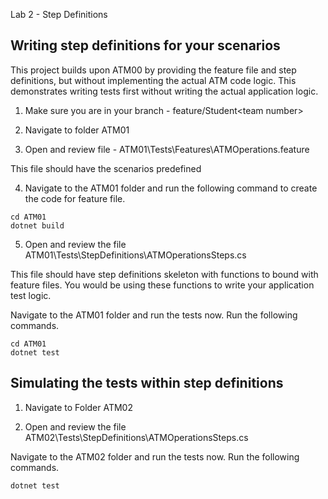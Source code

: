 
Lab 2 - Step Definitions

<p> 

## <b>**Writing step definitions for your scenarios**</b>


This project builds upon ATM00 by providing the feature file and step definitions, but without implementing the actual ATM code logic. This demonstrates writing tests first without writing the actual application logic.

1. Make sure you are in your branch - feature/Student\<team number\>

2. Navigate to folder ATM01


3. Open and review file - ATM01\Tests\Features\ATMOperations.feature

This file should have the scenarios predefined 

4.  Navigate to the ATM01 folder and run the following command to create the code for feature file.

```
cd ATM01
dotnet build
```


5. Open and review the file ATM01\Tests\StepDefinitions\ATMOperationsSteps.cs

This file should have step definitions skeleton with functions to bound with feature files. You would be using these functions to write your application test logic.



Navigate to the ATM01 folder and run the tests now. Run the following commands.

```
cd ATM01
dotnet test
```


## Simulating the tests within step definitions


1. Navigate to Folder ATM02


2. Open and review the file ATM02\Tests\StepDefinitions\ATMOperationsSteps.cs



Navigate to the ATM02 folder and run the tests now. Run the following commands.

```
dotnet test
```

